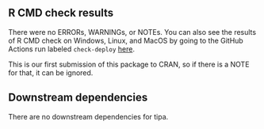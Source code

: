 ## R CMD check results
There were no ERRORs, WARNINGs, or NOTEs. You can also see the results of R CMD check on Windows, Linux, and MacOS by going to the GitHub Actions run labeled `check-deploy` [here](https://github.com/hugheylab/tipa/actions).  

This is our first submission of this package to CRAN, so if there is a NOTE for that, it can be ignored.

## Downstream dependencies
There are no downstream dependencies for tipa.
